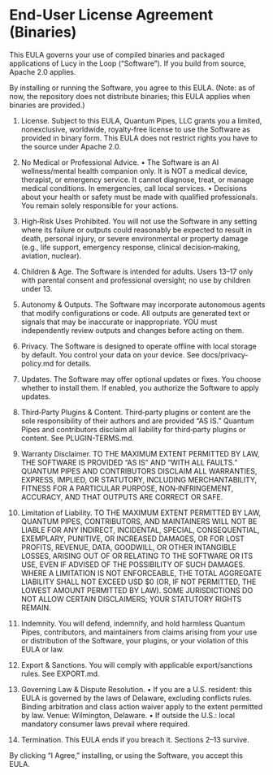 # End-User License Agreement (Binaries)

This EULA governs your use of compiled binaries and packaged applications of
Lucy in the Loop (“Software”). If you build from source, Apache 2.0 applies.

By installing or running the Software, you agree to this EULA. (Note: as of now, the repository does not distribute binaries; this EULA applies when binaries are provided.)

1) License. Subject to this EULA, Quantum Pipes, LLC grants you a limited,
nonexclusive, worldwide, royalty‑free license to use the Software as provided
in binary form. This EULA does not restrict rights you have to the source under
Apache 2.0.

2) No Medical or Professional Advice.
   • The Software is an AI wellness/mental health companion only. It is NOT a
     medical device, therapist, or emergency service. It cannot diagnose,
     treat, or manage medical conditions. In emergencies, call local services.
   • Decisions about your health or safety must be made with qualified
     professionals. You remain solely responsible for your actions.

3) High‑Risk Uses Prohibited. You will not use the Software in any setting where
its failure or outputs could reasonably be expected to result in death, personal
injury, or severe environmental or property damage (e.g., life support,
emergency response, clinical decision‑making, aviation, nuclear).

4) Children & Age. The Software is intended for adults. Users 13–17 only with
parental consent and professional oversight; no use by children under 13.

5) Autonomy & Outputs. The Software may incorporate autonomous agents that
modify configurations or code. All outputs are generated text or signals that
may be inaccurate or inappropriate. YOU must independently review outputs and
changes before acting on them.

6) Privacy. The Software is designed to operate offline with local storage by
default. You control your data on your device. See docs/privacy-policy.md for details.

7) Updates. The Software may offer optional updates or fixes. You choose whether
to install them. If enabled, you authorize the Software to apply updates.

8) Third‑Party Plugins & Content. Third‑party plugins or content are the sole
responsibility of their authors and are provided “AS IS.” Quantum Pipes and
contributors disclaim all liability for third‑party plugins or content. See
PLUGIN-TERMS.md.

9) Warranty Disclaimer. TO THE MAXIMUM EXTENT PERMITTED BY LAW, THE SOFTWARE IS
PROVIDED “AS IS” AND “WITH ALL FAULTS.” QUANTUM PIPES AND CONTRIBUTORS DISCLAIM
ALL WARRANTIES, EXPRESS, IMPLIED, OR STATUTORY, INCLUDING MERCHANTABILITY,
FITNESS FOR A PARTICULAR PURPOSE, NON‑INFRINGEMENT, ACCURACY, AND THAT OUTPUTS
ARE CORRECT OR SAFE.

10) Limitation of Liability. TO THE MAXIMUM EXTENT PERMITTED BY LAW, QUANTUM
PIPES, CONTRIBUTORS, AND MAINTAINERS WILL NOT BE LIABLE FOR ANY INDIRECT,
INCIDENTAL, SPECIAL, CONSEQUENTIAL, EXEMPLARY, PUNITIVE, OR INCREASED DAMAGES,
OR FOR LOST PROFITS, REVENUE, DATA, GOODWILL, OR OTHER INTANGIBLE LOSSES,
ARISING OUT OF OR RELATING TO THE SOFTWARE OR ITS USE, EVEN IF ADVISED OF THE
POSSIBILITY OF SUCH DAMAGES. WHERE A LIMITATION IS NOT ENFORCEABLE, THE TOTAL
AGGREGATE LIABILITY SHALL NOT EXCEED USD $0 (OR, IF NOT PERMITTED, THE LOWEST
AMOUNT PERMITTED BY LAW). SOME JURISDICTIONS DO NOT ALLOW CERTAIN DISCLAIMERS;
YOUR STATUTORY RIGHTS REMAIN.

11) Indemnity. You will defend, indemnify, and hold harmless Quantum Pipes,
contributors, and maintainers from claims arising from your use or distribution
of the Software, your plugins, or your violation of this EULA or law.

12) Export & Sanctions. You will comply with applicable export/sanctions rules.
See EXPORT.md.

13) Governing Law & Dispute Resolution.
   • If you are a U.S. resident: this EULA is governed by the laws of
     Delaware, excluding conflicts rules. Binding arbitration and class action
     waiver apply to the extent permitted by law. Venue: Wilmington, Delaware.
   • If outside the U.S.: local mandatory consumer laws prevail where required.

14) Termination. This EULA ends if you breach it. Sections 2–13 survive.

By clicking “I Agree,” installing, or using the Software, you accept this EULA.

